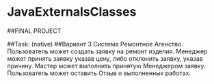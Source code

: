 # JavaExternalsClasses
##FINAL PROJECT

##Task:
(native)
##Вариант 3
Система Ремонтное Агенство. 
Пользователь может создать заявку на ремонт изделия. Менеджер может принять заявку указав цену, либо отклонить заявку, указав причину. Мастер может выполнить принятую Менеджером заявку. Пользователь может оставить Отзыв о выполненных работах.
